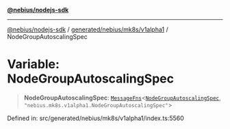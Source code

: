 [**@nebius/nodejs-sdk**](../../../../../README.md)

---

[@nebius/nodejs-sdk](../../../../../README.md) / [generated/nebius/mk8s/v1alpha1](../README.md) / NodeGroupAutoscalingSpec

# Variable: NodeGroupAutoscalingSpec

> **NodeGroupAutoscalingSpec**: [`MessageFns`](../../../../../runtime/protos/core/interfaces/MessageFns.md)\<[`NodeGroupAutoscalingSpec`](../interfaces/NodeGroupAutoscalingSpec.md), `"nebius.mk8s.v1alpha1.NodeGroupAutoscalingSpec"`\>

Defined in: src/generated/nebius/mk8s/v1alpha1/index.ts:5560
